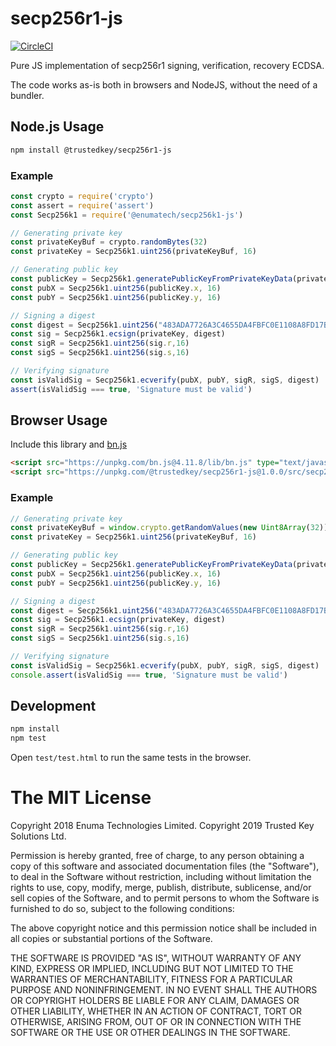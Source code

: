# secp256r1-js
[![CircleCI](https://circleci.com/gh/trustedkey/secp256r1-js.svg?style=svg)](https://circleci.com/gh/trustedkey/secp256r1-js)

Pure JS implementation of secp256r1 signing, verification, recovery ECDSA.

The code works as-is both in browsers and NodeJS, without the need of a bundler.

## Node.js Usage

```sh
npm install @trustedkey/secp256r1-js
```

### Example

```javascript
const crypto = require('crypto')
const assert = require('assert')
const Secp256k1 = require('@enumatech/secp256k1-js')

// Generating private key
const privateKeyBuf = crypto.randomBytes(32)
const privateKey = Secp256k1.uint256(privateKeyBuf, 16)

// Generating public key
const publicKey = Secp256k1.generatePublicKeyFromPrivateKeyData(privateKey)
const pubX = Secp256k1.uint256(publicKey.x, 16)
const pubY = Secp256k1.uint256(publicKey.y, 16)

// Signing a digest
const digest = Secp256k1.uint256("483ADA7726A3C4655DA4FBFC0E1108A8FD17B448A68554199C47D08FFB10D4B8", 16)
const sig = Secp256k1.ecsign(privateKey, digest)
const sigR = Secp256k1.uint256(sig.r,16)
const sigS = Secp256k1.uint256(sig.s,16)

// Verifying signature
const isValidSig = Secp256k1.ecverify(pubX, pubY, sigR, sigS, digest)
assert(isValidSig === true, 'Signature must be valid')
```

## Browser Usage

Include this library and [bn.js](https://github.com/indutny/bn.js/)

```html
<script src="https://unpkg.com/bn.js@4.11.8/lib/bn.js" type="text/javascript"></script>
<script src="https://unpkg.com/@trustedkey/secp256r1-js@1.0.0/src/secp256r1.js" type="text/javascript"></script>
```

### Example
```javascript
// Generating private key
const privateKeyBuf = window.crypto.getRandomValues(new Uint8Array(32))
const privateKey = Secp256k1.uint256(privateKeyBuf, 16)

// Generating public key
const publicKey = Secp256k1.generatePublicKeyFromPrivateKeyData(privateKey)
const pubX = Secp256k1.uint256(publicKey.x, 16)
const pubY = Secp256k1.uint256(publicKey.y, 16)

// Signing a digest
const digest = Secp256k1.uint256("483ADA7726A3C4655DA4FBFC0E1108A8FD17B448A68554199C47D08FFB10D4B8", 16)
const sig = Secp256k1.ecsign(privateKey, digest)
const sigR = Secp256k1.uint256(sig.r,16)
const sigS = Secp256k1.uint256(sig.s,16)

// Verifying signature
const isValidSig = Secp256k1.ecverify(pubX, pubY, sigR, sigS, digest)
console.assert(isValidSig === true, 'Signature must be valid')
````

## Development
```sh
npm install
npm test
```

Open `test/test.html` to run the same tests in the browser.

# The MIT License
Copyright 2018 Enuma Technologies Limited.
Copyright 2019 Trusted Key Solutions Ltd.

Permission is hereby granted, free of charge, to any person obtaining a copy of this software and associated documentation files (the "Software"), to deal in the Software without restriction, including without limitation the rights to use, copy, modify, merge, publish, distribute, sublicense, and/or sell copies of the Software, and to permit persons to whom the Software is furnished to do so, subject to the following conditions:

The above copyright notice and this permission notice shall be included in all copies or substantial portions of the Software.

THE SOFTWARE IS PROVIDED "AS IS", WITHOUT WARRANTY OF ANY KIND, EXPRESS OR IMPLIED, INCLUDING BUT NOT LIMITED TO THE WARRANTIES OF MERCHANTABILITY, FITNESS FOR A PARTICULAR PURPOSE AND NONINFRINGEMENT. IN NO EVENT SHALL THE AUTHORS OR COPYRIGHT HOLDERS BE LIABLE FOR ANY CLAIM, DAMAGES OR OTHER LIABILITY, WHETHER IN AN ACTION OF CONTRACT, TORT OR OTHERWISE, ARISING FROM, OUT OF OR IN CONNECTION WITH THE SOFTWARE OR THE USE OR OTHER DEALINGS IN THE SOFTWARE.
